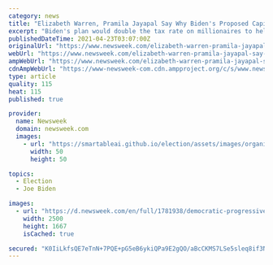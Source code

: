 ```yaml
---
category: news
title: "Elizabeth Warren, Pramila Jayapal Say Why Biden's Proposed Capital Gains Tax is Beneficial"
excerpt: "Biden's plan would double the tax rate on millionaires to help pay for childcare, free community college tuition and new skills training for workers."
publishedDateTime: 2021-04-23T03:07:00Z
originalUrl: "https://www.newsweek.com/elizabeth-warren-pramila-jayapal-say-why-bidens-proposed-capital-gains-tax-beneficial-1585873"
webUrl: "https://www.newsweek.com/elizabeth-warren-pramila-jayapal-say-why-bidens-proposed-capital-gains-tax-beneficial-1585873"
ampWebUrl: "https://www.newsweek.com/elizabeth-warren-pramila-jayapal-say-why-bidens-proposed-capital-gains-tax-beneficial-1585873?amp=1"
cdnAmpWebUrl: "https://www-newsweek-com.cdn.ampproject.org/c/s/www.newsweek.com/elizabeth-warren-pramila-jayapal-say-why-bidens-proposed-capital-gains-tax-beneficial-1585873?amp=1"
type: article
quality: 115
heat: 115
published: true

provider:
  name: Newsweek
  domain: newsweek.com
  images:
    - url: "https://smartableai.github.io/election/assets/images/organizations/newsweek.com-50x50.jpg"
      width: 50
      height: 50

topics:
  - Election
  - Joe Biden

images:
  - url: "https://d.newsweek.com/en/full/1781938/democratic-progressives-comments-biden-capital-gains-tax.jpg"
    width: 2500
    height: 1667
    isCached: true

secured: "K0IiLkfsQE7eTnN+7PQE+pG5eB6ykiQPa9E2gQO/aBcCKMS7LSe5sleq8if3N2sYYk97bTMvuPm1ZXbc3oYPrrWYBbsqP/Vyev+44grFOnV/ZS23DgdILop+K5/Up3mBTyJoanbPglQD6fLF/GIvej81WLyPi8vIwThBUDEC/myhn4AEtvlxOnvbJ6EI9SEeWIRRSD7IKrRbAG2STfLnHziQTWwPsHnKYtE3t4pCpvw10HIg8WMMMgQin0jgfcy2BOldDePyQiAjeTmvmGw8j+4QGkSUglAqTLqf9qcvBy7NcjZ5Nd5DCcQeDo0CIWf8zoXxDBV/SEcbjel+kdvIEm2O/5wXLHQY/ebYHCVlcYk=;UfOBfVDgsolHbTlxEgNqSQ=="
---
```


